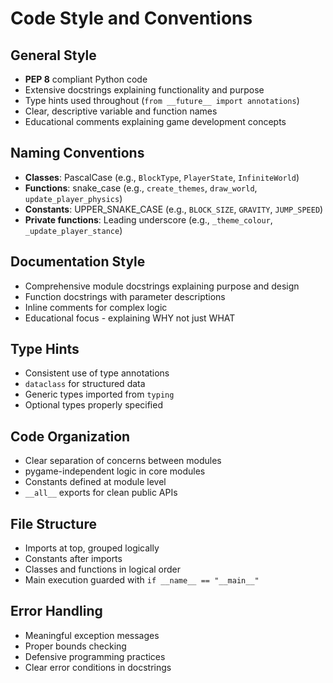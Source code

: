# Code Style and Conventions

## General Style
- **PEP 8** compliant Python code
- Extensive docstrings explaining functionality and purpose
- Type hints used throughout (`from __future__ import annotations`)
- Clear, descriptive variable and function names
- Educational comments explaining game development concepts

## Naming Conventions
- **Classes**: PascalCase (e.g., `BlockType`, `PlayerState`, `InfiniteWorld`)
- **Functions**: snake_case (e.g., `create_themes`, `draw_world`, `update_player_physics`)
- **Constants**: UPPER_SNAKE_CASE (e.g., `BLOCK_SIZE`, `GRAVITY`, `JUMP_SPEED`)
- **Private functions**: Leading underscore (e.g., `_theme_colour`, `_update_player_stance`)

## Documentation Style
- Comprehensive module docstrings explaining purpose and design
- Function docstrings with parameter descriptions
- Inline comments for complex logic
- Educational focus - explaining WHY not just WHAT

## Type Hints
- Consistent use of type annotations
- `dataclass` for structured data
- Generic types imported from `typing`
- Optional types properly specified

## Code Organization
- Clear separation of concerns between modules
- pygame-independent logic in core modules
- Constants defined at module level
- `__all__` exports for clean public APIs

## File Structure
- Imports at top, grouped logically
- Constants after imports
- Classes and functions in logical order
- Main execution guarded with `if __name__ == "__main__"`

## Error Handling
- Meaningful exception messages
- Proper bounds checking
- Defensive programming practices
- Clear error conditions in docstrings